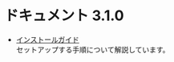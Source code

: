 # ドキュメント 3.1.0

* [インストールガイド][installation-guide-index]  
  セットアップする手順について解説しています。



[installation-guide-index]: parent/child.md "インストールガイド"
